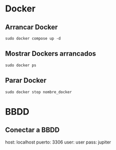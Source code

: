 # Docker

## Arrancar Docker

    sudo docker compose up -d


## Mostrar Dockers arrancados

    sudo docker ps


## Parar Docker

    sudo docker stop nombre_docker


# BBDD

## Conectar a BBDD

host: localhost
puerto: 3306
user: user
pass: jupiter